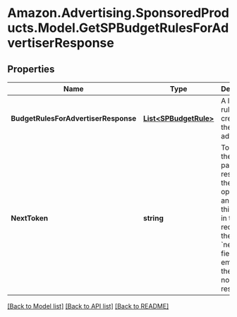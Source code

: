 # Amazon.Advertising.SponsoredProducts.Model.GetSPBudgetRulesForAdvertiserResponse

## Properties

Name | Type | Description | Notes
------------ | ------------- | ------------- | -------------
**BudgetRulesForAdvertiserResponse** | [**List&lt;SPBudgetRule&gt;**](SPBudgetRule.md) | A list of rules created by the advertiser. | [optional] 
**NextToken** | **string** | To retrieve the next page of results, call the same operation and specify this token in the request. If the &#x60;nextToken&#x60; field is empty, there are no further results. | [optional] 

[[Back to Model list]](../README.md#documentation-for-models) [[Back to API list]](../README.md#documentation-for-api-endpoints) [[Back to README]](../README.md)

